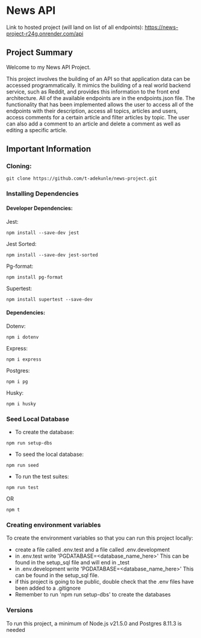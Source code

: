 # News API

Link to hosted project (will land on list of all endpoints):
https://news-project-r24g.onrender.com/api

## Project Summary
Welcome to my News API Project. 

This project involves the building of an API so that application data can be accessed programmatically. 
It mimics the building of a real world backend service, such as Reddit, and provides this information to the front end architecture. 
All of the available endpoints are in the endpoints.json file. 
The functionality that has been implemented allows the user to access all of the endpoints with their description, access all topics, articles and users, access comments for a certain article and filter articles by topic.
The user can also add a comment to an article and delete a comment as well as editing a specific article. 

## Important Information 

### Cloning:

```
git clone https://github.com/t-adekunle/news-project.git
```

### Installing Dependencies

#### Developer Dependencies:
Jest:
```
npm install --save-dev jest
```

Jest Sorted:
```
npm install --save-dev jest-sorted
```

Pg-format:
```
npm install pg-format
```

Supertest:
```
npm install supertest --save-dev
```

#### Dependencies:

Dotenv:
```
npm i dotenv
```

Express:
```
npm i express
```

Postgres:
```
npm i pg
```

Husky:
```
npm i husky
```

### Seed Local Database

- To create the database:
```
npm run setup-dbs
```

- To seed the local database:
```
npm run seed
```

- To run the test suites:
```
npm run test
```
OR
```
npm t
```

### Creating environment variables

To create the environment variables so that you can run this project locally:

- create a file called .env.test and a file called .env.development
- in .env.test write 'PGDATABASE=<database_name_here>' This can be found in the setup_sql file and will end in _test
- in .env.development write 'PGDATABASE=<database_name_here>' This can be found in the setup_sql file.
- if this project is going to be public, double check that the .env files have been added to a .gitignore
- Remember to run 'npm run setup-dbs' to create the databases

### Versions

To run this project, a minimum of Node.js v21.5.0 and Postgres 8.11.3 is needed